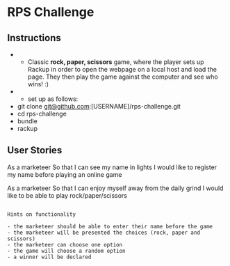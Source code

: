 # RPS Challenge

Instructions
-------

* -  Classic **rock, paper, scissors** game, where the player sets up Rackup in order to open the webpage on a local host and load the page.  They then play the game against the computer and see who wins! :)
* -  set up as follows:
* git clone git@github.com:[USERNAME]/rps-challenge.git
* cd rps-challenge
* bundle
* rackup

User Stories
----
As a marketeer
So that I can see my name in lights
I would like to register my name before playing an online game

As a marketeer
So that I can enjoy myself away from the daily grind
I would like to be able to play rock/paper/scissors
```

Hints on functionality

- the marketeer should be able to enter their name before the game
- the marketeer will be presented the choices (rock, paper and scissors)
- the marketeer can choose one option
- the game will choose a random option
- a winner will be declared
